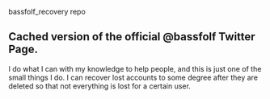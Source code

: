 bassfolf_recovery repo

Cached version of the official @bassfolf Twitter Page.
--------------------------------------------------------
I do what I can with my knowledge to help people, and this is just one of the small things I do. 
I can recover lost accounts to some degree after they are deleted so that not everything is lost for a certain user.
